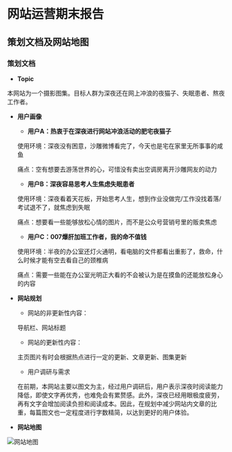 # 网站运营期末报告

## 策划文档及网站地图

### 策划文档

* **Topic**

本网站为一个摄影图集。目标人群为深夜还在网上冲浪的夜猫子、失眠患者、熬夜工作者。

* **用户画像**

  * **用户A：热衷于在深夜进行网站冲浪活动的肥宅夜猫子**

  使用环境：深夜没有困意，沙雕微博看完了，今天也是宅在家里无所事事的咸鱼

  痛点：空有想要去游荡世界的心，可惜没有卖出空调房离开沙雕网友的动力

  * **用户B：深夜容易思考人生焦虑失眠患者**

  使用环境：深夜看着天花板，开始思考人生，想到作业没做完/工作没找着落/考试退不了，就焦虑到失眠

  痛点：想要看一些能够放松心情的图片，而不是公众号营销号里的贩卖焦虑

  * **用户C：007爆肝加班工作者，我的命不值钱**
 
   使用环境：半夜的办公室还灯火通明，看电脑的文件都看出重影了，救命，什么时候才能有空去看自己的颈椎病

   痛点：需要一些能在办公室光明正大看的不会被认为是在摸鱼的还能放松身心的内容

* **网站规划**

  * 网站的非更新性内容：

   导航栏、网站标题

  * 网站的更新性内容：

   主页图片有时会根据热点进行一定的更新、文章更新、图集更新

  * 用户调研与需求

   在前期，本网站主要以图文为主，经过用户调研后，用户表示深夜时阅读能力降低，即使文字再优秀，也难免会有累赘感。此外，深夜已经用眼极度疲劳，再有文字会增加阅读负担和阅读成本。因此，在规划中减少网站内文章的比重，每篇图文也一定程度进行字数精简，以达到更好的用户体验。
   
* **网站地图**
   
![网站地图](https://image.135editor.com/files/users/126/1261920/201906/BjXSjr3P_3DPs.jpg)

